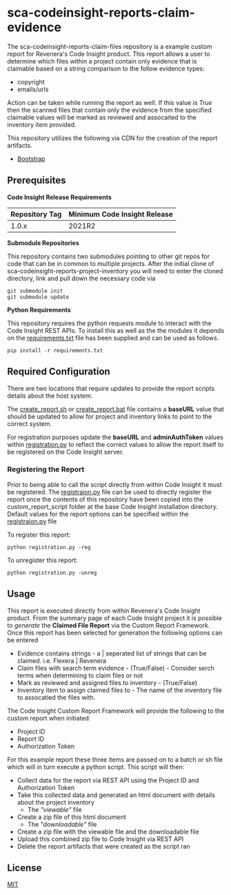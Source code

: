 # sca-codeinsight-reports-claim-evidence

The sca-codeinsight-reports-claim-files repository is a example custom report for Revenera's Code Insight product. This report allows a user to determine which files within a project contain only evidence that is claimable based on a string comparison to the follow evidence types:
 
- copyright
- emails/urls

Action can be taken while running the report as well.  If this value is *True* then the scanned files that contain only the evidence from the specified claimable values will be marked as reviewed and assocaited to the inventory item provided.

This repository utilizes the following via CDN for the creation of the report artifacts.
- [Bootstrap](https://getbootstrap.com/)


## Prerequisites


 **Code Insight Release Requirements**
  
|Repository Tag | Minimum Code Insight Release  |
|--|--|
|1.0.x | 2021R2  |



**Submodule Repositories**

This repository contains two submodules pointing to other git repos for code that can be in common to multiple projects. After the initial clone of sca-codeinsight-reports-project-inventory you will need to enter the cloned directory, link and pull down the necessary code via

    git submodule init
    git submodule update

**Python Requirements**

This repository requires the python requests module to interact with the Code Insight REST APIs.  To install this as well as the the modules it depends on the [requirements.txt](requirements.txt) file has been supplied and can be used as follows.

    pip install -r requirements.txt

## Required Configuration

There are two locations that require updates to provide the report scripts details about the host system.

The [create_report.sh](create_report.sh) or [create_report.bat](create_report.bat) file contains a **baseURL** value that should be updated to allow for project and inventory links to point to the correct system. 

For registration purposes update the **baseURL** and **adminAuthToken** values within [registration.py](registration.py) to reflect the correct values to allow the report itself to be registered on the Code Insight server.

### Registering the Report

Prior to being able to call the script directly from within Code Insight it must be registered. The [registraion.py](registration.py) file can be used to directly register the report once the contents of this repository have been copied into the custom_report_script folder at the base Code Insight installation directory.  Default values for the report options can be specified within the [registraion.py](registration.py) file

To register this report:

    python registration.py -reg

To unregister this report:

    python registration.py -unreg

## Usage

This report is executed directly from within Revenera's Code Insight product. From the summary page of each Code Insight project it is possible to *generate* the **Claimed File Report** via the Custom Report Framework. Once this report has been selected for generation the following options can be entered

- Evidence contains strings - a | seperated list of strings that can be claimed.  i.e.  Flexera | Revenera
- Claim files with search term evidence - (True/False) - Consider serch terms when determining to claim files or not
- Mark as reviewed and assigned files to inventory - (True/False)
- Inventory item to assign claimed files to - The name of the inventory file to assocatied the files with.

The Code Insight Custom Report Framework will provide the following to the custom report when initiated:

- Project ID
- Report ID
- Authorization Token
 

For this example report these three items are passed on to a batch or sh file which will in turn execute a python script. This script will then:

- Collect data for the report via REST API using the Project ID and Authorization Token
- Take this collected data and generated an html document with details about the project inventory
	- The *"viewable"* file   
 - Create a zip file of this html document
	  - The *"downloadable"* file
  - Create a zip file with the viewable file and the downloadable file
- Upload this combined zip file to Code Insight via REST API
- Delete the report artifacts that were created as the script ran


## License

[MIT](LICENSE.TXT)


